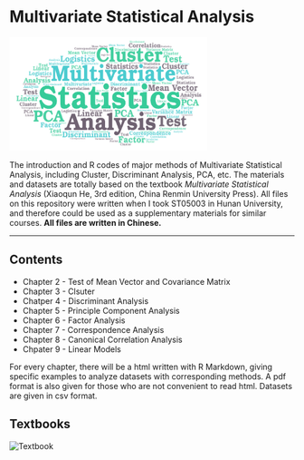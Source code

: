 # Multivariate Statistical Analysis

<img src="https://github.com/Xiaozhu-Zhang1998/Multivariate-Analysis/blob/test/Cover.png"  width="350" height="200"> 


The introduction and R codes of major methods of Multivariate Statistical Analysis, including Cluster, Discriminant Analysis, PCA, etc. The materials and datasets are totally based on the textbook *Multivariate Statistical Analysis* (Xiaoqun He, 3rd edition, China Renmin University Press). All files on this repository were written when I took ST05003 in Hunan University, and therefore could be used as a supplementary materials for similar courses.  **All files are written in Chinese.**
________________________________________________
## Contents
* Chapter 2 - Test of Mean Vector and Covariance Matrix
* Chapter 3 - Clsuter
* Chatper 4 - Discriminant Analysis
* Chapter 5 - Principle Component Analysis
* Chapter 6 - Factor Analysis
* Chapter 7 - Correspondence Analysis
* Chapter 8 - Canonical Correlation Analysis
* Chpater 9 - Linear Models

For every chapter, there will be a html written with R Markdown, giving specific examples to analyze datasets with corresponding methods. A pdf format is also given for those who are not convenient to read html. Datasets are given in csv format.

## Textbooks
![Textbook](https://gss2.bdstatic.com/9fo3dSag_xI4khGkpoWK1HF6hhy/baike/c0%3Dbaike80%2C5%2C5%2C80%2C26/sign=8c24a310d709b3deffb2ec3aadd607e4/dbb44aed2e738bd46976b649a78b87d6277ff977.jpg)
